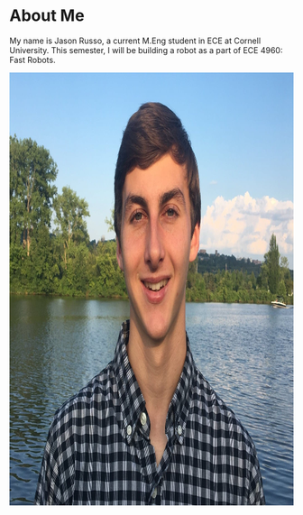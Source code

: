 # About Me
My name is Jason Russo, a current M.Eng student in ECE at Cornell University. This semester, I will be building a robot as a part of ECE 4960: Fast Robots. 

<img src="cooler pro pic.jpg" width="1024" height="768" alt="hi" class="inline"/>
